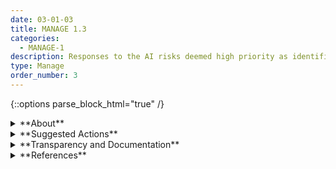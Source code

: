 ```yaml
---
date: 03-01-03
title: MANAGE 1.3
categories:
  - MANAGE-1
description: Responses to the AI risks deemed high priority as identified by the Map function, are developed, planned, and documented. Risk response options can include mitigating, transferring, avoiding, or accepting.
type: Manage
order_number: 3
---
```

{::options parse_block_html="true" /} 


<details>
<summary markdown="span">**About**</summary>      
<br>
Outcomes from GOVERN-1, MAP-5 and MEASURE-2, can be used to address and document identified risks based on established risk tolerances. Organizations can follow existing regulations and guidelines for risk criteria, tolerances and responses established by organizational, domain, discipline, sector, or professional requirements. In lieu of such guidance, organizations can develop risk response plans based on strategies such as accepted model risk management or enterprise risk management practices. 

</details>

<details>
<summary markdown="span">**Suggested Actions**</summary>

- Observe regulatory and established organizational, sector, discipline, or professional standards and requirements for applying risk tolerances within the organization.
- Document procedures for acting on AI system risks related to trustworthiness characteristics.
- Prioritize risks involving physical safety, legal liabilities, regulatory compliance, and negative impacts on individuals, groups, or society.
- Identify risk response plans and resources and organizational teams for carrying out response functions.
- Store risk management and system documentation in an organized, secure repository that is accessible by relevant AI Actors and appropriate personnel.

</details>

<details>
<summary markdown="span">**Transparency and Documentation**</summary>
<br>
**Organizations can document the following:**

- Has the system been reviewed to ensure the AI system complies with relevant laws, regulations, standards, and guidance?
- To what extent has the entity defined and documented the regulatory environment—including minimum requirements in laws and regulations?
- Did your organization implement a risk management system to address risks involved in deploying the identified AI solution (e.g. personnel risk or changes to commercial objectives)?

**AI Transparency Resources:**

- GAO-21-519SP - Artificial Intelligence: An Accountability Framework for Federal Agencies & Other Entities. [URL](https://www.gao.gov/products/gao-21-519sp)
- Datasheets for Datasets. [URL](https://arxiv.org/abs/1803.09010) 

</details>

<details>
<summary markdown="span">**References**</summary>      
<br>

Arvind Narayanan. How to recognize AI snake oil. Retrieved October 15, 2022. [URL](https://www.cs.princeton.edu/~arvindn/talks/MIT-STS-AI-snakeoil.pdf)

Board of Governors of the Federal Reserve System. SR 11-7: Guidance on Model Risk Management. (April 4, 2011). [URL](https://www.federalreserve.gov/supervisionreg/srletters/sr1107.htm)

Emanuel Moss, Elizabeth Watkins, Ranjit Singh, Madeleine Clare Elish, Jacob Metcalf. 2021. Assembling Accountability: Algorithmic Impact Assessment for the Public Interest. (June 29, 2021). [URL](https://ssrn.com/abstract=3877437 or http://dx.doi.org/10.2139/ssrn.3877437)

Fraser, Henry L and Bello y Villarino, Jose-Miguel, Where Residual Risks Reside: A Comparative Approach to Art 9(4) of the European Union's Proposed AI Regulation (September 30, 2021). [LINK](https://ssrn.com/abstract=3960461), [URL](http://dx.doi.org/10.2139/ssrn.3960461)

Microsoft. 2022. Microsoft Responsible AI Impact Assessment Template. (June 2022). [URL](https://blogs.microsoft.com/wp-content/uploads/prod/sites/5/2022/06/Microsoft-RAI-Impact-Assessment-Template.pdf)

Office of the Comptroller of the Currency. 2021. Comptroller's Handbook: Model Risk Management, Version 1.0, August 2021. [URL](https://www.occ.gov/publications-and-resources/publications/comptrollers-handbook/files/model-risk-management/index-model-risk-management.html)

Solon Barocas, Asia J. Biega, Benjamin Fish, et al. 2020. When not to design, build, or deploy. In Proceedings of the 2020 Conference on Fairness, Accountability, and Transparency (FAT* '20). Association for Computing Machinery, New York, NY, USA, 695. [URL](https://doi.org/10.1145/3351095.3375691)


</details>
